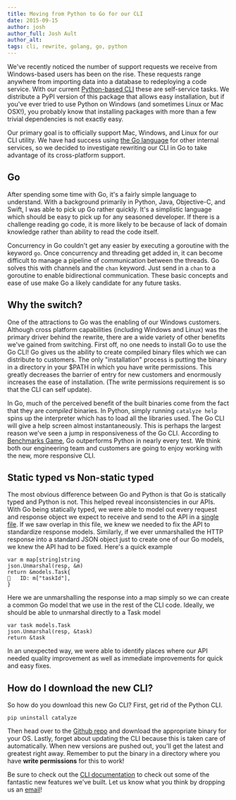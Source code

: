 ```yaml
---
title: Moving from Python to Go for our CLI
date: 2015-09-15
author: josh
author_full: Josh Ault
author_alt:
tags: cli, rewrite, golang, go, python
---
```


We've recently noticed the number of support requests we receive from Windows-based users has been on the rise. These requests range anywhere from importing data into a database to redeploying a code service. With our current [Python-based CLI](https://github.com/catalyzeio/catalyze-paas-cli) these are self-service tasks. We distribute a PyPI version of this package that allows easy installation, but if you've ever tried to use Python on Windows (and sometimes Linux or Mac OSX!), you probably know that installing packages with more than a few trivial dependencies is not exactly easy.

Our primary goal is to officially support Mac, Windows, and Linux for our CLI utility. We have had success using [the Go language](https://golang.org/) for other internal services, so we decided to investigate rewriting our CLI in Go to take advantage of its cross-platform support.

## Go

After spending some time with Go, it's a fairly simple language to understand. With a background primarily in Python, Java, Objective-C, and Swift, I was able to pick up Go rather quickly. It's a simplistic language which should be easy to pick up for any seasoned developer. If there is a challenge reading go code, it is more likely to be because of lack of domain knowledge rather than ability to read the code itself.

Concurrency in Go couldn't get any easier by executing a goroutine with the keyword `go`. Once concurrency and threading get added in, it can become difficult to manage a pipeline of communication between the threads. Go solves this with channels and the `chan` keyword. Just send in a `chan` to a goroutine to enable bidirectional communication. These basic concepts and ease of use make Go a likely candidate for any future tasks.

## Why the switch?

One of the attractions to Go was the enabling of our Windows customers. Although cross platform capabilities (including Windows and Linux) was the primary driver behind the rewrite, there are a wide variety of other benefits we've gained from switching. First off, no one needs to install Go to use the Go CLI! Go gives us the ability to create compiled binary files which we can distribute to customers. The only "installation" process is putting the binary in a directory in your $PATH in which you have write permissions. This greatly decreases the barrier of entry for new customers and enormously increases the ease of installation. (The write permissions requirement is so that the CLI can self update).

In Go, much of the perceived benefit of the built binaries come from the fact that they are _compiled_ binaries. In Python, simply running `catalyze help` spins up the interpreter which has to load all the libraries used. The Go CLI will give a help screen almost instantaneously. This is perhaps the largest reason we've seen a jump in responsiveness of the Go CLI. According to [Benchmarks Game](http://benchmarksgame.alioth.debian.org/u64q/compare.php?lang=go&lang2=python3), Go outperforms Python in nearly every test. We think both our engineering team and customers are going to enjoy working with the new, more responsive CLI.

## Static typed vs Non-static typed

The most obvious difference between Go and Python is that Go is statically typed and Python is not. This helped reveal inconsistencies in our APIs. With Go being statically typed, we were able to model out every request and response object we expect to receive and send to the API in a [single file](https://github.com/catalyzeio/cli/blob/master/models/models.go). If we saw overlap in this file, we knew we needed to fix the API to standardize response models. Similarly, if we ever unmarshalled the HTTP response into a standard JSON object just to create one of our Go models, we knew the API had to be fixed. Here's a quick example

```
var m map[string]string
json.Unmarshal(resp, &m)
return &models.Task{
	ID: m["taskId"],
}
```

Here we are unmarshalling the response into a map simply so we can create a common Go model that we use in the rest of the CLI code. Ideally, we should be able to unmarshal directly to a Task model

```
var task models.Task
json.Unmarshal(resp, &task)
return &task
```

In an unexpected way, we were able to identify places where our API needed quality improvement as well as immediate improvements for quick and easy fixes.

## How do I download the new CLI?

So how do you download this new Go CLI? First, get rid of the Python CLI.

```
pip uninstall catalyze
```

Then head over to the [Github repo](https://github.com/catalyzeio/cli#automatic-updates) and download the appropriate binary for your OS. Lastly, forget about updating the CLI because this is taken care of automatically. When new versions are pushed out, you'll get the latest and greatest right away. Remember to put the binary in a directory where you have **write permissions** for this to work! 

Be sure to check out the [CLI documentation](https://github.com/catalyzeio/cli/blob/master/Docs.md) to check out some of the fantastic new features we've built. Let us know what you think by dropping us an [email](mailto:hello@catalyze.io)!
